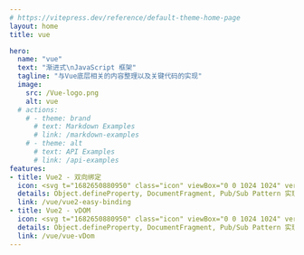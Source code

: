 ```yaml
---
# https://vitepress.dev/reference/default-theme-home-page
layout: home
title: vue

hero:
  name: "vue"
  text: "渐进式\nJavaScript 框架"
  tagline: "与Vue底层相关的内容整理以及关键代码的实现"
  image:
    src: /Vue-logo.png
    alt: vue
  # actions:
    # - theme: brand
      # text: Markdown Examples
      # link: /markdown-examples
    # - theme: alt
      # text: API Examples
      # link: /api-examples
features:
- title: Vue2 - 双向绑定
  icon: <svg t="1682650880950" class="icon" viewBox="0 0 1024 1024" version="1.1" xmlns="http://www.w3.org/2000/svg" p-id="4776" width="32" height="32"><path d="M76.416 164.309333L512 916.096 947.584 167.936v-3.626667H778.24L514.56 617.258667 251.989333 164.352z" fill="#41B883" p-id="4777"></path><path d="M252.032 164.309333l262.485333 452.992L778.24 164.309333h-158.848L515.584 342.613333 412.16 164.266667z" fill="#35495E" p-id="4778"></path></svg>
  details: Object.defineProperty, DocumentFragment, Pub/Sub Pattern 实现简单的Vue2双向绑定。
  link: /vue/vue2-easy-binding
- title: Vue2 - vDOM
  icon: <svg t="1682650880950" class="icon" viewBox="0 0 1024 1024" version="1.1" xmlns="http://www.w3.org/2000/svg" p-id="4776" width="32" height="32"><path d="M76.416 164.309333L512 916.096 947.584 167.936v-3.626667H778.24L514.56 617.258667 251.989333 164.352z" fill="#41B883" p-id="4777"></path><path d="M252.032 164.309333l262.485333 452.992L778.24 164.309333h-158.848L515.584 342.613333 412.16 164.266667z" fill="#35495E" p-id="4778"></path></svg>
  details: Object.defineProperty, DocumentFragment, Pub/Sub Pattern 实现简单的Vue2双向绑定。
  link: /vue/vue-vDom	
---
```

<script setup>
  import { useRoute } from "vitepress";

  const { path } = useRoute();
  if(path === '/vue/' || path === '/vue/index.html') {
    document.documentElement.style.setProperty('--vp-home-hero-name-color', 'transparent');
    document.documentElement.style.setProperty('--vp-home-hero-name-background', '-webkit-linear-gradient(315deg,#42d392 25%,#647eff)');
    document.documentElement.style.setProperty('--vp-home-hero-image-background-image', 'linear-gradient(315deg,#42d392 25%,#647eff)');
    document.documentElement.style.setProperty('--vp-home-hero-image-filter', 'blur(56px)');
    document.documentElement.style.setProperty('-webkit-background-clip', 'text');
  }
</script>
